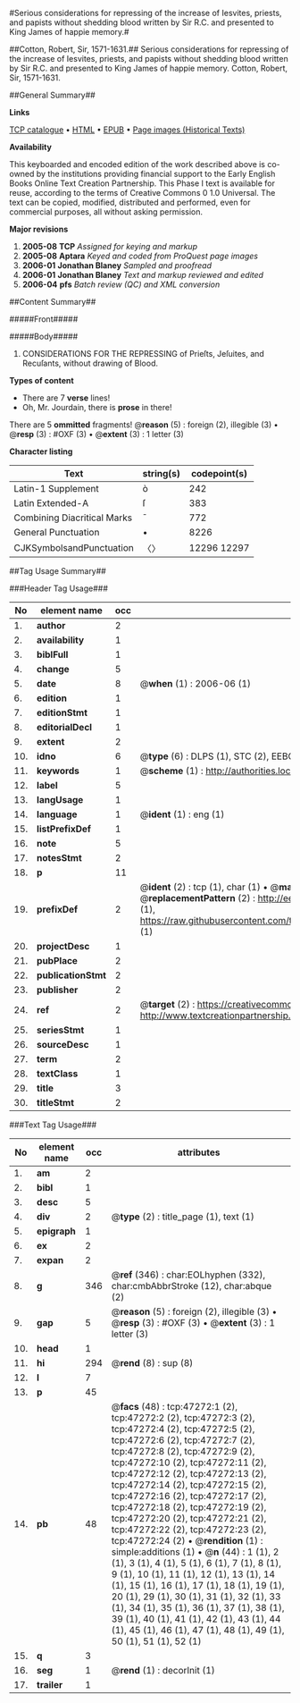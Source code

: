 #Serious considerations for repressing of the increase of Iesvites, priests, and papists without shedding blood written by Sir R.C. and presented to King James of happie memory.#

##Cotton, Robert, Sir, 1571-1631.##
Serious considerations for repressing of the increase of Iesvites, priests, and papists without shedding blood written by Sir R.C. and presented to King James of happie memory.
Cotton, Robert, Sir, 1571-1631.

##General Summary##

**Links**

[TCP catalogue](http://www.ota.ox.ac.uk/tcp/)  • 
[HTML](http://tei.it.ox.ac.uk/tcp/Texts-HTML/free/A34/A34722.html)  • 
[EPUB](http://tei.it.ox.ac.uk/tcp/Texts-EPUB/free/A34/A34722.epub) • 
[Page images (Historical Texts)](https://data.historicaltexts.jisc.ac.uk/view?pubId=eebo-11282092e&pageId=eebo-11282092e-47272-1)

**Availability**

This keyboarded and encoded edition of the
	       work described above is co-owned by the institutions
	       providing financial support to the Early English Books
	       Online Text Creation Partnership. This Phase I text is
	       available for reuse, according to the terms of Creative
	       Commons 0 1.0 Universal. The text can be copied,
	       modified, distributed and performed, even for
	       commercial purposes, all without asking permission.

**Major revisions**

1. __2005-08__ __TCP__ *Assigned for keying and markup*
1. __2005-08__ __Aptara__ *Keyed and coded from ProQuest page images*
1. __2006-01__ __Jonathan Blaney__ *Sampled and proofread*
1. __2006-01__ __Jonathan Blaney__ *Text and markup reviewed and edited*
1. __2006-04__ __pfs__ *Batch review (QC) and XML conversion*

##Content Summary##

#####Front#####

#####Body#####

1. CONSIDERATIONS
FOR THE REPRESSING
of Prieſts, Jeſuites, and Recuſants,
without drawing
of Blood.

**Types of content**

  * There are 7 **verse** lines!
  * Oh, Mr. Jourdain, there is **prose** in there!

There are 5 **ommitted** fragments! 
 @__reason__ (5) : foreign (2), illegible (3)  •  @__resp__ (3) : #OXF (3)  •  @__extent__ (3) : 1 letter (3)

**Character listing**


|Text|string(s)|codepoint(s)|
|---|---|---|
|Latin-1 Supplement|ò|242|
|Latin Extended-A|ſ|383|
|Combining             Diacritical Marks|̄|772|
|General Punctuation|•|8226|
|CJKSymbolsandPunctuation|〈〉|12296 12297|

##Tag Usage Summary##

###Header Tag Usage###

|No|element name|occ|attributes|
|---|---|---|---|
|1.|__author__|2||
|2.|__availability__|1||
|3.|__biblFull__|1||
|4.|__change__|5||
|5.|__date__|8| @__when__ (1) : 2006-06 (1)|
|6.|__edition__|1||
|7.|__editionStmt__|1||
|8.|__editorialDecl__|1||
|9.|__extent__|2||
|10.|__idno__|6| @__type__ (6) : DLPS (1), STC (2), EEBO-CITATION (1), OCLC (1), VID (1)|
|11.|__keywords__|1| @__scheme__ (1) : http://authorities.loc.gov/ (1)|
|12.|__label__|5||
|13.|__langUsage__|1||
|14.|__language__|1| @__ident__ (1) : eng (1)|
|15.|__listPrefixDef__|1||
|16.|__note__|5||
|17.|__notesStmt__|2||
|18.|__p__|11||
|19.|__prefixDef__|2| @__ident__ (2) : tcp (1), char (1)  •  @__matchPattern__ (2) : ([0-9\-]+):([0-9IVX]+) (1), (.+) (1)  •  @__replacementPattern__ (2) : http://eebo.chadwyck.com/downloadtiff?vid=$1&page=$2 (1), https://raw.githubusercontent.com/textcreationpartnership/Texts/master/tcpchars.xml#$1 (1)|
|20.|__projectDesc__|1||
|21.|__pubPlace__|2||
|22.|__publicationStmt__|2||
|23.|__publisher__|2||
|24.|__ref__|2| @__target__ (2) : https://creativecommons.org/publicdomain/zero/1.0/ (1), http://www.textcreationpartnership.org/docs/. (1)|
|25.|__seriesStmt__|1||
|26.|__sourceDesc__|1||
|27.|__term__|2||
|28.|__textClass__|1||
|29.|__title__|3||
|30.|__titleStmt__|2||


###Text Tag Usage###

|No|element name|occ|attributes|
|---|---|---|---|
|1.|__am__|2||
|2.|__bibl__|1||
|3.|__desc__|5||
|4.|__div__|2| @__type__ (2) : title_page (1), text (1)|
|5.|__epigraph__|1||
|6.|__ex__|2||
|7.|__expan__|2||
|8.|__g__|346| @__ref__ (346) : char:EOLhyphen (332), char:cmbAbbrStroke (12), char:abque (2)|
|9.|__gap__|5| @__reason__ (5) : foreign (2), illegible (3)  •  @__resp__ (3) : #OXF (3)  •  @__extent__ (3) : 1 letter (3)|
|10.|__head__|1||
|11.|__hi__|294| @__rend__ (8) : sup (8)|
|12.|__l__|7||
|13.|__p__|45||
|14.|__pb__|48| @__facs__ (48) : tcp:47272:1 (2), tcp:47272:2 (2), tcp:47272:3 (2), tcp:47272:4 (2), tcp:47272:5 (2), tcp:47272:6 (2), tcp:47272:7 (2), tcp:47272:8 (2), tcp:47272:9 (2), tcp:47272:10 (2), tcp:47272:11 (2), tcp:47272:12 (2), tcp:47272:13 (2), tcp:47272:14 (2), tcp:47272:15 (2), tcp:47272:16 (2), tcp:47272:17 (2), tcp:47272:18 (2), tcp:47272:19 (2), tcp:47272:20 (2), tcp:47272:21 (2), tcp:47272:22 (2), tcp:47272:23 (2), tcp:47272:24 (2)  •  @__rendition__ (1) : simple:additions (1)  •  @__n__ (44) : 1 (1), 2 (1), 3 (1), 4 (1), 5 (1), 6 (1), 7 (1), 8 (1), 9 (1), 10 (1), 11 (1), 12 (1), 13 (1), 14 (1), 15 (1), 16 (1), 17 (1), 18 (1), 19 (1), 20 (1), 29 (1), 30 (1), 31 (1), 32 (1), 33 (1), 34 (1), 35 (1), 36 (1), 37 (1), 38 (1), 39 (1), 40 (1), 41 (1), 42 (1), 43 (1), 44 (1), 45 (1), 46 (1), 47 (1), 48 (1), 49 (1), 50 (1), 51 (1), 52 (1)|
|15.|__q__|3||
|16.|__seg__|1| @__rend__ (1) : decorInit (1)|
|17.|__trailer__|1||
